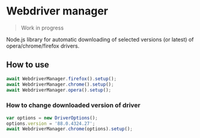 # Webdriver manager

> Work in progress

Node.js library for automatic downloading of selected versions (or latest) of opera/chrome/firefox drivers.

## How to use

```javascript
await WebdriverManager.firefox().setup();
await WebdriverManager.chrome().setup();
await WebdriverManager.opera().setup();
```

### How to change downloaded version of driver

```javascript
var options = new DriverOptions();
options.version = '88.0.4324.27';
await WebdriverManager.chrome(options).setup();
```
